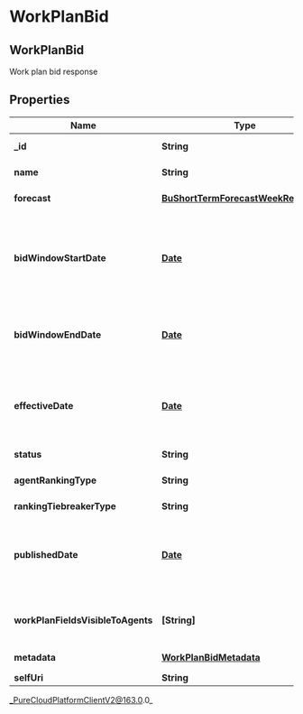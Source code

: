 # WorkPlanBid

## WorkPlanBid
Work plan bid response

## Properties

|Name | Type | Description | Notes|
|------------ | ------------- | ------------- | -------------|
| **_id** | **String** | The ID of the work plan bid | |
| **name** | **String** | The name of the work plan bid | |
| **forecast** | [**BuShortTermForecastWeekReference**](BuShortTermForecastWeekReference) | The selected forecast in this work plan bid | [optional] |
| **bidWindowStartDate** | [**Date**](Date) | The bid start date where agents start participate in work plan bidding. Dates are represented as an ISO-8601 string. For example: yyyy-MM-dd | |
| **bidWindowEndDate** | [**Date**](Date) | The bid end date. Dates are represented as an ISO-8601 string. For example: yyyy-MM-dd | |
| **effectiveDate** | [**Date**](Date) | The date when agents will be assigned to the new work plan. Dates are represented as an ISO-8601 string. For example: yyyy-MM-dd | |
| **status** | **String** | The state of the bid | |
| **agentRankingType** | **String** | The type of agent ranking selected for this bid | |
| **rankingTiebreakerType** | **String** | Ranking tiebreaker | |
| **publishedDate** | [**Date**](Date) | The date the work plan bid published. Date time is represented as an ISO-8601 string. For example: yyyy-MM-ddTHH:mm:ss[.mmm]Z | [optional] |
| **workPlanFieldsVisibleToAgents** | **[String]** | The work plan fields visible to agents whenever work plan preferences are made | |
| **metadata** | [**WorkPlanBidMetadata**](WorkPlanBidMetadata) | The meta data of this bid | [optional] |
| **selfUri** | **String** | The URI for this object | [optional] |



_PureCloudPlatformClientV2@163.0.0_

